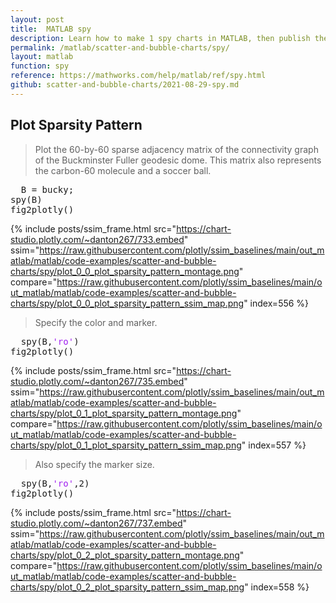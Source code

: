 ```yaml
---
layout: post
title:  MATLAB spy
description: Learn how to make 1 spy charts in MATLAB, then publish them to the Web with Plotly.
permalink: /matlab/scatter-and-bubble-charts/spy/
layout: matlab
function: spy
reference: https://mathworks.com/help/matlab/ref/spy.html
github: scatter-and-bubble-charts/2021-08-29-spy.md
---
```


## Plot Sparsity Pattern

> Plot the 60-by-60 sparse adjacency matrix of the connectivity graph of the Buckminster Fuller geodesic dome. This matrix also represents the carbon-60 molecule and a soccer ball.

<pre class="mcode">
  B = bucky;
spy(B)
fig2plotly()
</pre>

{% include posts/ssim_frame.html 
  src="https://chart-studio.plotly.com/~danton267/733.embed" 
  ssim="https://raw.githubusercontent.com/plotly/ssim_baselines/main/out_matlab/matlab/code-examples/scatter-and-bubble-charts/spy/plot_0_0_plot_sparsity_pattern_montage.png" 
  compare="https://raw.githubusercontent.com/plotly/ssim_baselines/main/out_matlab/matlab/code-examples/scatter-and-bubble-charts/spy/plot_0_0_plot_sparsity_pattern_ssim_map.png" 
  index=556
%}

> Specify the color and marker.

<pre class="mcode">
  spy(B,<span style='color:#A020F0'>'ro'</span>)
fig2plotly()
</pre>

{% include posts/ssim_frame.html 
  src="https://chart-studio.plotly.com/~danton267/735.embed" 
  ssim="https://raw.githubusercontent.com/plotly/ssim_baselines/main/out_matlab/matlab/code-examples/scatter-and-bubble-charts/spy/plot_0_1_plot_sparsity_pattern_montage.png" 
  compare="https://raw.githubusercontent.com/plotly/ssim_baselines/main/out_matlab/matlab/code-examples/scatter-and-bubble-charts/spy/plot_0_1_plot_sparsity_pattern_ssim_map.png" 
  index=557
%}

> Also specify the marker size.

<pre class="mcode">
  spy(B,<span style='color:#A020F0'>'ro'</span>,2)
fig2plotly()
</pre>

{% include posts/ssim_frame.html 
  src="https://chart-studio.plotly.com/~danton267/737.embed" 
  ssim="https://raw.githubusercontent.com/plotly/ssim_baselines/main/out_matlab/matlab/code-examples/scatter-and-bubble-charts/spy/plot_0_2_plot_sparsity_pattern_montage.png" 
  compare="https://raw.githubusercontent.com/plotly/ssim_baselines/main/out_matlab/matlab/code-examples/scatter-and-bubble-charts/spy/plot_0_2_plot_sparsity_pattern_ssim_map.png" 
  index=558
%}



<!--------------------- EXAMPLE BREAK ------------------------->


